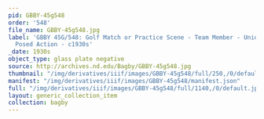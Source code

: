 ```yaml
---
pid: GBBY-45g548
order: '548'
file_name: GBBY-45g548.jpg
label: 'GBBY 45G/548: Golf Match or Practice Scene - Team Member - Unidentified -
  Posed Action - c1930s'
_date: 1930s
object_type: glass plate negative
source: http://archives.nd.edu/Bagby/GBBY-45g548.jpg
thumbnail: "/img/derivatives/iiif/images/GBBY-45g548/full/250,/0/default.jpg"
manifest: "/img/derivatives/iiif/images/GBBY-45g548/manifest.json"
full: "/img/derivatives/iiif/images/GBBY-45g548/full/1140,/0/default.jpg"
layout: generic_collection_item
collection: bagby
---
```

